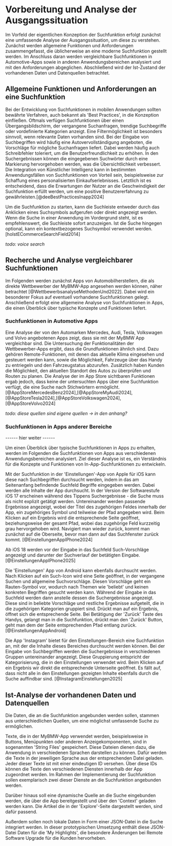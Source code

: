 # Vorbereitung und Analyse der Ausgangssituation
 <!-- / Explorative Phase -->

Im Vorfeld der eigentlichen Konzeption der Suchfunktion erfolgt zunächst eine umfassende Analyse der Ausgangssituation, um diese zu verstehen. Zunächst werden allgemeine Funktionen und Anforderungen zusammengefasst, die üblicherweise an eine moderne Suchfunktion gestellt werden. Im Anschluss daran werden vergleichbare Suchfunktionen in Automotive-Apps sowie in anderen Anwendungsbereichen analysiert und mit den Anforderungen abgeglichen. Abschließend wird der Ist-Zustand der vorhandenen Daten und Datenquellen betrachtet.

## Allgemeine Funktionen und Anforderungen an eine Suchfunktion

Bei der Entwicklung von Suchfunktionen in mobilen Anwendungen sollten bewährte Verfahren, auch bekannt als 'Best Practices', in die Konzeption einfließen. Oftmals verfügen Suchfunktionen über einen Übergangsbildschirm, der vergangene Suchanfragen, trendige Suchbegriffe oder vordefinierte Kategorien anzeigt. Eine Filtermöglichkeit ist besonders sinnvoll, wenn relevante Daten vorhanden sind.
Bei der Eingabe von Suchbegriffen wird häufig eine Autovervollständigung angeboten, die Vorschläge für mögliche Suchanfragen liefert. Dabei werden häufig auch Schreibfehler toleriert, um die Benutzerfreundlichkeit zu erhöhen. In den Suchergebnissen können die eingegebenen Suchwörter durch eine Markierung hervorgehoben werden, was die Übersichtlichkeit verbessert.
Die Integration von Künstlicher Intelligenz kann in bestimmten Anwendungsfällen von Suchfunktionen von Vorteil sein, beispielsweise zur Schaffung eines personalisierten Einkaufserlebnisses. Letztlich ist es entscheidend, dass die Erwartungen der Nutzer an die Geschwindigkeit der Suchfunktion erfüllt werden, um eine positive Benutzererfahrung zu gewährleisten.[@deeBestPracticesInapp2024]

<!-- Quelle [@deeBestPracticesInapp2024]:Mobile Suche und Discovery - wie UX
- "Less is more", simples Design für kleinen Bildschirm
- man möchte relevante Inhalte (content) geben, der Nutzer nicht überfordert (overwhelm) oder dazu führt, dass Nutzer die Suche weiter verfeinern müssen
- Im 'Search Transition Screen' Recent searches, Trending, Categories, Instant results, Query suggestions bzw. Autocomplete
- Allgemein: Typo Tolerance
- AI teilweise sinnvoll, z.B. bei Suchfunktion für personalisierte Einkaufs-Experience
- best practices: Erwartungen von Nutzern an Schnelligkeit müssen erfüllt werden, Filter wenn sinnvoll, nach Relevanz sortiert, Suchtext in Ergebnissen mit Highlight/Markierung hervorheben -->

Um die Suchfunktion zu starten, kann die Suchleiste entweder durch das Anklicken eines Suchsymbols aufgerufen oder direkt angezeigt werden. Wenn die Suche in einer Anwendung im Vordergrund steht, ist es empfehlenswert, die Suchleiste sofort anzuzeigen. Ist die Suche hingegen optional, kann ein kontextbezogenes Suchsymbol verwendet werden. [holstECommerceSearchField2014]

<!-- aus Quelle [holstECommerceSearchField2014]: 
- To a large extent users see the prominence of the search field as an indicator of how strongly the site “recommends” search as a way to find products, versus the alternative of navigating categories via the site menus. If search is relatively crucial, such as in an eCommerce app (studies show that shoppers who start by searching tend to convert better), a search bar is the right choice. If search is more optional, you can tone down its emphasis by substituting a clickable contextual search icon
- During our usability testing the subjects adopted search as their primary product finding strategy much more frequently on sites that had a very prominent search field, while the test sites with a muted search field design saw increased category navigation. -->

*todo: voice search*

## Recherche und Analyse vergleichbarer Suchfunktionen

<!-- Informationen zu, Anforderungsmanagement in [@nunkesserAppEntwicklungFuerMobile2023] (Seite 41) -->

Im Folgenden werden zunächst Apps von Automobilherstellern, die als direkte Wettbewerber der MyBMW-App angesehen werden können, näher betrachtet [@WettbewerbsanalyseMethodenUnd2022]. Dabei wird ein besonderer Fokus auf eventuell vorhandene Suchfunktionen gelegt.
Anschließend erfolgt eine allgemeine Analyse von Suchfunktionen in Apps, die einen Überblick über typische Konzepte und Funktionen liefert.

### Suchfunktionen in Automotive Apps

Eine Analyse der von den Automarken Mercedes, Audi, Tesla, Volkswagen und Volvo angebotenen Apps zeigt, dass sie mit der MyBMW App vergleichbar sind. Die Untersuchung der Funktionalitäten der Wettbewerber-Apps ergibt, dass die Grundfunktionen ähnlich sind. Dazu gehören Remote-Funktionen, mit denen das aktuelle Klima eingesehen und gesteuert werden kann, sowie die Möglichkeit, Fahrzeuge über das Handy zu entriegeln und den Fahrzeugstatus abzurufen. Zusätzlich haben Kunden die Möglichkeit, den aktuellen Standort des Autos zu überprüfen und Routen zu planen. Die Analyse der im App Store sichtbaren Funktionen ergab jedoch, dass keine der untersuchten Apps über eine Suchfunktion verfügt, die eine Suche nach Stichwörtern ermöglicht. [@AppStoreMercedesBenz2024],[@AppStoreMyAudi2024],[@AppStoreTesla2024],[@AppStoreVolkswagen2024],[@AppStoreVolvo2024]

*todo: diese quellen sind eigene quellen -> in den anhang?*

<!-- Info: das sind Wettbewerber

Quellen: [@AppStoreMercedesBenz2024],[@AppStoreMyAudi2024],[@AppStoreTesla2024],[@AppStoreVolkswagen2024],[@AppStoreVolvo2024]

- Betrachtete Automobilhersteller-Apps: myAudi, Volvo Cars, MercedesMe, Volkswagen, Tesla
- alle haben ähnliche Funktionen wie My BMW App:
    - Remote Funktionen: Klima einsehen und steuern, Fahrzeug entriegeln etc.
    - Fahrzeugstatus abrufen: Reifendruck, Reichweite etc.
    - Routen planen, Standort einsehen
    - aber: keine der Apps hat Funktion, mit der die App nach Stichwörtern durchsucht werden kann -->

### Suchfunktionen in Apps anderer Bereiche

<!-- ToDo: hier klären, wie diese "eigenen" Aufnahmen zitiert werden -->
<!-- Todo: hier Bilder einfügen! -->

------ hier weiter ------

Um einen Überblick über typische Suchfunktionen in Apps zu erhalten, werden im Folgenden die Suchfunktionen von Apps aus verschiedenen Anwendungsbereichen analysiert. Ziel dieser Analyse ist es, ein Verständnis für die Konzepte und Funktionen von In-App-Suchfunktionen zu entwickeln.

Mit der Suchfunktion in der 'Einstellungen'-App von Apple für iOS kann diese nach Suchbegriffen durchsucht werden, indem in das am Seitenanfang befindende Suchfeld Begriffe eingegeben werden. Dabei werden alle Inhalte der App durchsucht. In der Version der Softwarestufe iOS 17 erscheinen während des Tippens Suchergebnisse - die Suche muss als nicht explizit getätigt werden. Untereinander werden passende Ergebnisse angezeigt, wobei der Titel des zugehörigen Feldes innerhalb der App, ein zugehöriges Symbol und teilweise der Pfad angegeben wird. Beim Klicken auf ein Ergebnis wird die entsprechende Seite geöffnet, beziehungsweise der gesamt Pfad, wobei das zugehörige Feld kurzzeitig grau hervorgehoben wird. Navigiert man wieder zurück, kommt man zunächst auf die Oberseite, bevor man dann auf das Suchfenster zurück kommt. [@EinstellungenAppIPhone2024]

Ab iOS 18 werden vor der Eingabe in das Suchfeld Such-Vorschläge angezeigt und darunter der Suchverlauf der betätigten Eingabe. [@EinstellungenAppIPhone2025]

Die 'Einstellungen' App von Android kann ebenfalls durchsucht werden. Nach Klicken auf ein Such-Icon wird eine Seite geöffnet, in der vergangene Suchen und allgemeine Suchvorschläge. Diesen Vorschläge geht ein Rauten-Symbol vor, wodurch nach Themen wie 'beliebt' und keinen konkreten Begriffen gesucht werden kann. Während der Eingabe in das Suchfeld werden dann anstelle dessen die Suchergebnisse angezeigt. Diese sind in beliebte Vorschläge <!-- Top Hits --> und restliche Ergebnisse aufgeteilt, die in die zugehörigen Kategorien gruppiert sind. Drückt man auf ein Ergebnis, öffnet sich die entsprechende Seite. Bei Betätigung der 'Zurück' Taste des Handys, gelangt man in die Suchfunktion, drückt man den 'Zurück' Button, geht man dem der Seite entsprechenden Pfad entlang zurück.  [@EinstellungenAppAndroid]

<!-- App 'Einstellungen' von Apple für iPhone [@EinstellungenApp2024]
- Suche nach Stichwörtern möglich, alle Ergebnisse aufgelistet, bei Auswahl davon "springt" man in den richtigen Ort (+Pfad) in der App  -->
Die App 'Instagram' bietet für den Einstellungen-Bereich eine Suchfunktion an, mit der die Inhalte dieses Bereiches durchsucht werden können. Bei der Eingabe von Suchbegriffen werden die Suchergebnisse in verschiedenen Gruppen untereinander angezeigt. Diese Gruppierung entspricht der Kategorisierung, die in den Einstellungen verwendet wird. Beim Klicken auf ein Ergebnis wir direkt die entsprechende Unterseite geöffnet. Es fällt auf, dass nicht alle in den Einstellungen gezeigten Inhalte ebenfalls durch die Suche auffindbar sind. [@InstagramEinstellungen2025]

<!-- App 'Instagram', Einstellungen [@InstagramEinstellungen]
- Instagram-Einstellungen: Liste von Einstellungsmöglichkeiten, Suchbegriffe von dieser Liste eingeben und die werden angezeigt, nichts "dahinter" -->


<!-- Chrome, Einstellungen [@ChromeEinstellungen2024]
- Bei Eingabe von Keyword: Ergebnisse in Kategorien unterteilt + Anzeige, wie viele Ergebnisse pro Suchergebis sind. Nicht mobil!!-->



## Ist-Analyse der vorhandenen Daten und Datenquellen

Die Daten, die an die Suchfunktion angebunden werden sollen, stammen aus unterschiedlichen Quellen, um eine möglichst umfassende Suche zu ermöglichen.

Texte, die in der MyBMW-App verwendet werden, beispielsweise in Buttons, Menüpunkten oder anderen Anzeigekomponenten, sind in sogenannten 'String Files' gespeichert. Diese Dateien dienen dazu, die Anwendung in verschiedenen Sprachen darstellen zu können. Dafür werden die Texte in der jeweiligen Sprache aus der entsprechenden Datei geladen.
Jeder dieser Texte ist mit einer eindeutigen ID versehen. Über diese IDs können die Texte den verschiedenen Diensten innerhalb der App zugeordnet werden.
Im Rahmen der Implementierung der Suchfunktion sollen exemplarisch zwei dieser Dienste an die Suchfunktion angebunden werden.

Darüber hinaus soll eine dynamische Quelle an die Suche eingebunden werden, die über die App bereitgestellt und über den 'Context' geladen werden kann. Die Artikel die in der 'Explore'-Seite dargestellt werden, sind dafür passend.

Außerdem sollen noch lokale Daten in Form einer JSON-Datei in die Suche integriert werden. In dieser prototypischen Umsetzung enthält diese JSON-Datei Daten für die 'My Highlights', die besondere Änderungen bei Remote Software Upgrade für die Kunden hervorheben.

<!-- Explore Tab:
aktueller: Könnte ich hernehmen und erweitern, wo die Daten herkommen (Theresa gefragt)
- neuer: gibt es noch nicht. ich könnte ihn mir "nachbasteln" und eigene Daten (z.B. in JSON) selber erzeugen
- Ich nehme die aktuellen Daten her

Nach Gespräch mit Jonas:
- erst mal in der aktuellen Explore Seite einbauen
- wenn das nicht geht -> selber bauen

- fehlt: Informationen über Daten innerhalb von Explore Seite

My Highlights:
- aktuell nur ein einziges File immer lokal vorhanden, Link zu Format: https://atc.bmwgroup.net/confluence/display/INFOTAIN/My+Highlights+Service+-+Back-End+Data+Model -> JSON 

Release Notes:
- gerade im Umbau -> erst mal lassen, sollen aber das gleiche Format wie My Highlights bekommen
 -->

